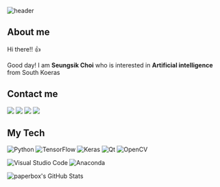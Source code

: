 ![header](https://capsule-render.vercel.app/api?type=waving&color=timeGradient&height=200&section=header&text=Seungsik%20Choi&fontSize=60&fontAlign=70&desc=A.I%20Developer&descAlign=90&descAlignY=70)

## About me
Hi there!! 👍

Good day! I am <B>Seungsik Choi</B> who is interested in <B>Artificial intelligence</B> from South Koeras

## Contact me
<p>
  <a href="mailto:seungsik.choi1@gmail.com" target="_blank"><img src="https://img.shields.io/badge/seungsik.choi1@gmail.com-EA4335?style=flat-square&logo=Gmail&logoColor=white"/></a>
  <a href="https://www.linkedin.com/in/seungsik-choi-461b74218/" target="_blank"><img src="https://img.shields.io/badge/Seungsik Choi-0A66C2?style=flat-square&logo=Linkedin&logoColor=white"/></a>
  <a href="https://www.notion.so/Seungsik-Choi-a8f4ab5f004d4a0bbb9bb37815f048a8"><img src=https://img.shields.io/badge/Notion-%2320232a.svg?style=flat-squar&logo=Notion&logoColor=%2361DAFB/></a>
  <a href="https://www.instagram.com/c_seungsik/"><img src="https://img.shields.io/badge/instagram-E4405F?style=flat-square&logo=instagram&logoColor=white"/></a> &nbsp

## My Tech 
![Python](https://img.shields.io/badge/python-3fe7e2.svg?style=for-the-badge&logo=python&logoColor=ffdd54) ![TensorFlow](https://img.shields.io/badge/TensorFlow-%23FF6F00.svg?style=for-the-badge&logo=TensorFlow&logoColor=white) ![Keras](https://img.shields.io/badge/Keras-ec0000.svg?style=for-the-badge&logo=Keras&logoColor=white)
![Qt](https://img.shields.io/badge/Qt-%23217346.svg?style=for-the-badge&logo=Qt&logoColor=white)
![OpenCV](https://img.shields.io/badge/opencv-0033FF.svg?style=for-the-badge&logo=opencv&logoColor=white)
  

![Visual Studio Code](https://img.shields.io/badge/Visual%20Studio%20Code-0078d7.svg?style=for-the-badge&logo=visual-studio-code&logoColor=white)  ![Anaconda](https://img.shields.io/badge/Anaconda-3FFC2A.svg?style=for-the-badge&logo=anaconda&logoColor=white)

![paperbox's GitHub Stats](https://github-readme-stats.vercel.app/api?username=seungsikchi&show_icons=true&count_private=true&theme=buefy)
